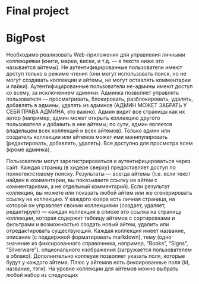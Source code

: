 # Final project

# BigPost

Необходимо реализовать Web-приложения для управления личными коллекциями
(книги, марки, виски, и т.д. — в тексте ниже это называется айтемы).
Не аутентифицированные пользователи имеют доступ только в режиме чтения
(они могут использовать поиск, но не могут создавать коллекции и айтемы,
не могут оставлять комментарии и лайки).
Аутентифицированные пользователи не-админы имеют доступ ко всему, за
исключением админки.
Админка позволяет управлять пользователя — просматривать, блокировать,
разблокировать, удалять, добавлять в админы, удалять из админов (АДМИН
МОЖЕТ ЗАБРАТЬ У СЕБЯ ПРАВА АДМИНА, это важно).
Админ видит все страницы как их автор (например, админ может открыть
коллекцию другого пользователя и добавить в нее айтемы; по сути, админ
является владельцем всех коллекций и всех айтемов). Только админ или
создатель коллекции или айтемов может ими манипулировать (редактировать,
добавлять, удалять). Все доступно для просмотра всем (кроме админка).

Пользователи могут зарегистрироваться и аутентифицироваться через сайт.
Каждая страниц (в хидере сверху) предоставляет доступ по полнотектстовому
поиску. Результаты — всегда айтемы (т.е. если текст найден в комментарии,
вы показываете ссылку на айтем с комментариями, а не отдельный комментарий).
Если результат коллекция, вы можете или показать любой айтем или же
сгенерировать ссылку на коллекцию. У каждого юзера есть личная страница,
на которой он управляет своими коллекциями (создает, удаляет, редактирует)
— каждая коллекция в списке это ссылка на страницу коллекции, которая
содержит таблицу айтемов с сортировками и фильтрами и возможностью 
создать новый айтем, удалить или отредактировать существующий.
Каждая коллекция имеет название, описание (с поддержкой форматировать
markdown), тему (одно значение из фиксированного справочника, например,
“Books”, “Signs”, “Silverware”), опционального изображения (загружается
пользователем в облако).
Дополнительно коллеуия позволяет указать поля, которые будут у каждого
айтема. Плюс у айтемов есть фиксированные поля (id, название, тэги). На
уровне коллекции для айтемов можно выбрать любой набор из следующих 
